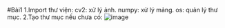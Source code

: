 #Bài1
1.Import thư viện:
cv2: xử lý ảnh.
numpy: xử lý mảng.
os: quản lý thư mục.
2.Tạo thư mục nếu chưa có:
![image](https://github.com/user-attachments/assets/b68e1658-af8f-4ca0-aa76-372ad2b5f357)
